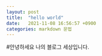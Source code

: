 ```yaml
---
layout: post
title:  "hello world"
date:   2021-11-08 16:56:57 +0900
categories: markdown 문법
---
```


#안녕하세요 나의 블로그 세상입니다.